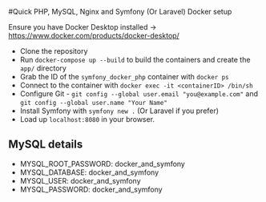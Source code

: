 #Quick PHP, MySQL, Nginx and Symfony (Or Laravel) Docker setup

Ensure you have Docker Desktop installed -> https://www.docker.com/products/docker-desktop/
- Clone the repository
- Run `docker-compose up --build` to build the containers and create the `app/` directory
- Grab the ID of the `symfony_docker_php` container with `docker ps`
- Connect to the container with `docker exec -it <containerID> /bin/sh`
- Configure Git - `git config --global user.email "you@example.com"` and
  `git config --global user.name "Your Name"`
- Install Symfony with `symfony new .` (Or Laravel if you prefer)
- Load up `localhost:8080` in your browser.

## MySQL details
- MYSQL_ROOT_PASSWORD: docker_and_symfony
- MYSQL_DATABASE: docker_and_symfony
- MYSQL_USER: docker_and_symfony
- MYSQL_PASSWORD: docker_and_symfony

